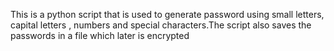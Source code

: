 This is a python script that is used to generate password using small letters, capital letters , numbers and special characters.The script also saves the passwords in a file which later is encrypted
